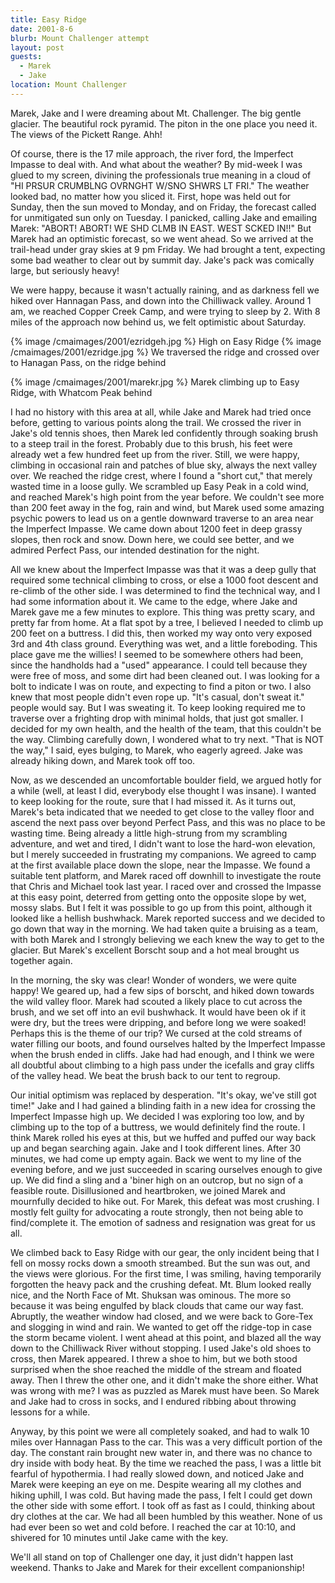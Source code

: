 ```yaml
---
title: Easy Ridge
date: 2001-8-6
blurb: Mount Challenger attempt
layout: post
guests:
  - Marek
  - Jake
location: Mount Challenger
---
```


Marek, Jake and I were dreaming about Mt. Challenger. The big gentle
glacier. The beautiful rock pyramid. The piton in the one place you need it. The
views of the Pickett Range. Ahh!


Of course, there is the 17 mile approach, the river ford, the
Imperfect Impasse to deal with.  And what about the weather? By
mid-week I was glued to my screen, divining the professionals true
meaning in a cloud of "HI PRSUR CRUMBLNG OVRNGHT W/SNO SHWRS LT
FRI." The weather looked bad, no matter how you sliced it. First,
hope was held out for Sunday, then the sun moved to Monday, and on
Friday, the forecast called for unmitigated sun only on Tuesday. I
panicked, calling Jake and emailing Marek: "ABORT! ABORT! WE SHD CLMB
IN EAST. WEST SCKED IN!!"  But Marek had an optimistic forecast, so
we went ahead.  So we arrived at the trail-head under gray skies at 9
pm Friday. We had brought a tent, expecting some bad weather to clear
out by summit day. Jake's pack was comically large, but seriously
heavy!


We were happy, because it wasn't actually raining, and as darkness
fell we hiked over Hannagan Pass, and down into the Chilliwack
valley. Around 1 am, we reached Copper Creek Camp, and were trying to
sleep by 2. With 8 miles of the approach now behind us, we felt
optimistic about Saturday.

{% image /cmaimages/2001/ezridgeh.jpg %}
High on Easy Ridge
{% image /cmaimages/2001/ezridge.jpg %}
We traversed the ridge and crossed over to Hanagan Pass, on the ridge behind


{% image /cmaimages/2001/marekr.jpg %}
Marek climbing up to Easy Ridge, with Whatcom Peak behind


I had no history with this area at all, while Jake and Marek had tried
once before, getting to various points along the trail.  We crossed
the river in Jake's old tennis shoes, then Marek led confidently
through soaking brush to a steep trail in the forest. Probably due to
this brush, his feet were already wet a few hundred feet up from the
river. Still, we were happy, climbing in occasional rain and patches
of blue sky, always the next valley over. We reached the ridge crest,
where I found a "short cut," that merely wasted time in a loose
gully. We scrambled up Easy Peak in a cold wind, and reached Marek's
high point from the year before. We couldn't see more than 200 feet
away in the fog, rain and wind, but Marek used some amazing psychic
powers to lead us on a gentle downward traverse to an area near the
Imperfect Impasse. We came down about 1200 feet in deep grassy slopes,
then rock and snow. Down here, we could see better, and we admired
Perfect Pass, our intended destination for the night.


All we knew about the Imperfect Impasse was that it was a deep gully
that required some technical climbing to cross, or else a 1000 foot
descent and re-climb of the other side. I was determined to find the
technical way, and I had some information about it. We came to the
edge, where Jake and Marek gave me a few minutes to explore. This
thing was pretty scary, and pretty far from home.  At a flat spot by a
tree, I believed I needed to climb up 200 feet on a buttress. I did
this, then worked my way onto very exposed 3rd and 4th class
ground. Everything was wet, and a little foreboding.  This place gave
me the willies! I seemed to be somewhere others had been, since the
handholds had a "used" appearance. I could tell because they were
free of moss, and some dirt had been cleaned out.  I was looking for a
bolt to indicate I was on route, and expecting to find a piton or
two. I also knew that most people didn't even rope up. "It's casual,
don't sweat it." people would say. But I was sweating it. To keep
looking required me to traverse over a frighting drop with minimal
holds, that just got smaller. I decided for my own health, and the
health of the team, that this couldn't be the way. Climbing carefully
down, I wondered what to try next. "That is NOT the way," I said,
eyes bulging, to Marek, who eagerly agreed. Jake was already hiking
down, and Marek took off too.


Now, as we descended an uncomfortable boulder field, we argued hotly
for a while (well, at least I did, everybody else thought I was
insane). I wanted to keep looking for the route, sure that I had
missed it.  As it turns out, Marek's beta indicated that we needed to
get close to the valley floor and ascend the next pass over beyond
Perfect Pass, and this was no place to be wasting time. Being already
a little high-strung from my scrambling adventure, and wet and tired,
I didn't want to lose the hard-won elevation, but I merely succeeded
in frustrating my companions. We agreed to camp at the first available
place down the slope, near the Impasse. We found a suitable tent
platform, and Marek raced off downhill to investigate the route that
Chris and Michael took last year. I raced over and crossed the Impasse
at this easy point, deterred from getting onto the opposite slope by
wet, mossy slabs. But I felt it was possible to go up from this point,
although it looked like a hellish bushwhack. Marek reported success
and we decided to go down that way in the morning. We had taken quite
a bruising as a team, with both Marek and I strongly believing we each
knew the way to get to the glacier. But Marek's excellent Borscht soup
and a hot meal brought us together again.


In the morning, the sky was clear! Wonder of wonders, we were quite
happy! We geared up, had a few sips of borscht, and hiked down towards
the wild valley floor. Marek had scouted a likely place to cut across
the brush, and we set off into an evil bushwhack. It would have been
ok if it were dry, but the trees were dripping, and before long we
were soaked! Perhaps this is the theme of our trip? We cursed at the
cold streams of water filling our boots, and found ourselves halted by
the Imperfect Impasse when the brush ended in cliffs.  Jake had had
enough, and I think we were all doubtful about climbing to a high pass
under the icefalls and gray cliffs of the valley head. We beat the
brush back to our tent to regroup.


Our initial optimism was replaced by desperation. "It's okay, we've
still got time!" Jake and I had gained a blinding faith in a new idea
for crossing the Imperfect Impasse high up. We decided I was exploring
too low, and by climbing up to the top of a buttress, we would
definitely find the route. I think Marek rolled his eyes at this, but
we huffed and puffed our way back up and began searching again. Jake
and I took different lines.  After 30 minutes, we had come up empty
again. Back we went to my line of the evening before, and we just
succeeded in scaring ourselves enough to give up. We did find a sling
and a 'biner high on an outcrop, but no sign of a feasible
route. Disillusioned and heartbroken, we joined Marek and mournfully
decided to hike out. For Marek, this defeat was most crushing. I
mostly felt guilty for advocating a route strongly, then not being
able to find/complete it. The emotion of sadness and resignation was
great for us all.


We climbed back to Easy Ridge with our gear, the only incident being
that I fell on mossy rocks down a smooth streambed. But the sun was
out, and the views were glorious. For the first time, I was smiling,
having temporarily forgotten the heavy pack and the crushing
defeat. Mt. Blum looked really nice, and the North Face of Mt. Shuksan
was ominous. The more so because it was being engulfed by black clouds
that came our way fast. Abruptly, the weather window had closed, and
we were back to Gore-Tex and slogging in wind and rain. We wanted to
get off the ridge-top in case the storm became violent. I went ahead at
this point, and blazed all the way down to the Chilliwack River
without stopping. I used Jake's old shoes to cross, then Marek
appeared. I threw a shoe to him, but we both stood surprised when the
shoe reached the middle of the stream and floated away. Then I threw
the other one, and it didn't make the shore either.  What was wrong
with me? I was as puzzled as Marek must have been. So Marek and Jake
had to cross in socks, and I endured ribbing about throwing lessons
for a while.


Anyway, by this point we were all completely soaked, and had to walk
10 miles over Hannagan Pass to the car.  This was a very difficult
portion of the day. The constant rain brought new water in, and there
was no chance to dry inside with body heat. By the time we reached the
pass, I was a little bit fearful of hypothermia.  I had really slowed
down, and noticed Jake and Marek were keeping an eye on me. Despite
wearing all my clothes and hiking uphill, I was cold. But having made
the pass, I felt I could get down the other side with some effort. I
took off as fast as I could, thinking about dry clothes at the car. We
had all been humbled by this weather. None of us had ever been so wet
and cold before. I reached the car at 10:10, and shivered for 10
minutes until Jake came with the key.


We'll all stand on top of Challenger one day, it just didn't happen
last weekend. Thanks to Jake and Marek for their excellent
companionship!


